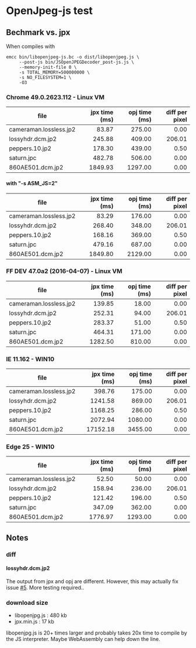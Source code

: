 # OpenJpeg-js test

## Bechmark vs. jpx
When compiles with
```
emcc bin/libopenjpeg-js.bc -o dist/libopenjpeg.js \
     --post-js bin/JSOpenJPEGDecoder_post-js.js \
     --memory-init-file 0 \
     -s TOTAL_MEMORY=500000000 \
     -s NO_FILESYSTEM=1 \
     -O3
```

### Chrome 49.0.2623.112 - Linux VM

| file | jpx time (ms) | opj time (ms) | diff per pixel |
|----------|-------------:|------:|------:|
|cameraman.lossless.jp2 | 83.87 | 275.00 | 0.00|
|lossyhdr.dcm.jp2 | 245.88 | 409.00 | 206.01|
|peppers.10.jp2 | 178.30 | 439.00 | 0.50|
|saturn.jpc | 482.78 | 506.00 | 0.00|
|860AE501.dcm.jp2 | 1849.93 | 1297.00 | 0.00|

#### with "-s ASM_JS=2"

| file | jpx time (ms) | opj time (ms) | diff per pixel |
|----------|-------------:|------:|------:|
|cameraman.lossless.jp2 | 83.29 | 176.00 | 0.00|
|lossyhdr.dcm.jp2 | 268.40 | 348.00 | 206.01|
|peppers.10.jp2 | 168.16 | 369.00 | 0.50|
|saturn.jpc | 479.16 | 687.00 | 0.00|
|860AE501.dcm.jp2 | 1849.80 | 2129.00 | 0.00|


### FF DEV 47.0a2 (2016-04-07) - Linux VM

| file | jpx time (ms) | opj time (ms) | diff per pixel |
|----------|-------------:|------:|------:|
|cameraman.lossless.jp2 | 139.85 | 18.00 | 0.00|
|lossyhdr.dcm.jp2 | 252.31 | 94.00 | 206.01|
|peppers.10.jp2 | 283.37 | 51.00 | 0.50|
|saturn.jpc | 464.31 | 171.00 | 0.00|
|860AE501.dcm.jp2 | 1282.50 | 810.00 | 0.00|

### IE 11.162 - WIN10

| file | jpx time (ms) | opj time (ms) | diff per pixel |
|----------|-------------:|------:|------:|
|cameraman.lossless.jp2 | 398.76 | 175.00 | 0.00|
|lossyhdr.dcm.jp2 | 1241.58 | 869.00 | 206.01|
|peppers.10.jp2 | 1168.25 | 286.00 | 0.50|
|saturn.jpc | 2072.94 | 1080.00 | 0.00|
|860AE501.dcm.jp2 | 17152.18 | 3455.00 | 0.00|

### Edge 25 - WIN10

| file | jpx time (ms) | opj time (ms) | diff per pixel |
|----------|-------------:|------:|------:|
|cameraman.lossless.jp2 | 52.50 | 50.00 | 0.00|
|lossyhdr.dcm.jp2 | 158.94 | 236.00 | 206.01|
|peppers.10.jp2 | 121.42 | 196.00 | 0.50|
|saturn.jpc | 347.09 | 362.00 | 0.00|
|860AE501.dcm.jp2 | 1776.97 | 1293.00 | 0.00|

## Notes

### diff
#### lossyhdr.dcm.jp2

The output from jpx and opj are different.
However, this may actually fix issue [#5](https://github.com/OHIF/image-JPEG2000/issues/5).
More testing required..

### download size
* libopenjpg.js : 480 kb
* jpx.min.js : 17 kb

libopenjpg.js is 20+ times larger and probably takes 20x time to compile by the JS interpreter.
Maybe WebAssembly can help down the line.
